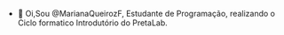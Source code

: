 - 👋 Oi,Sou @MarianaQueirozF,
Estudante de Programação, realizando o Ciclo formatico Introdutório do PretaLab.
<!---
MarianaQueirozF/MarianaQueirozF is a ✨ special ✨ repository because its `README.md` (this file) appears on your GitHub profile.
You can click the Preview link to take a look at your changes.
--->
